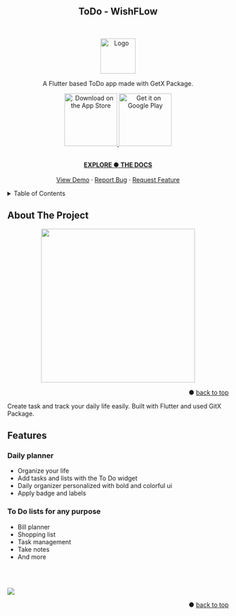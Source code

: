 <a name="wishflow-top"></a>


<h2 align="center"> ToDo - WishFLow </h2> <br>
<p align="center">
  <a href="https://github.com/Huss4in007/ToDo-WishFlow/releases/tag/v1.0.1">
    <img src="https://raw.githubusercontent.com/Huss4in007/ToDo-WishFlow/master/assets/splash.png" alt="Logo" width="80" height="80">
  </a>
</p>



<p align="center">
  A Flutter based ToDo app made with GetX Package.
</p>




<p align="center">
  <a href="https://github.com/Huss4in007/ToDo-WishFlow/blob/master/flutter-apk/ToDo%20-%20WishFlow.apk">
    <img alt="Download on the App Store" title="App Store" src="http://i.imgur.com/0n2zqHD.png" width="120">
  </a>

  <a href="https://github.com/Huss4in007/ToDo-WishFlow/blob/master/flutter-apk/ToDo%20-%20WishFlow.apk">
    <img alt="Get it on Google Play" title="Google Play" src="http://i.imgur.com/mtGRPuM.png" width="120">
  </a>
</p>



 <p align="center">
<br />
    <a href="https://github.com/Huss4in007/ToDo-WishFlow/"><strong>EXPLORE ● THE DOCS</strong></a>
    <br />
    <br />
    <a href="https://github.com/Huss4in007/ToDo-WishFlow/">View Demo</a>
    ·
    <a href="https://github.com/Huss4in007/ToDo-WishFlow/issues">Report Bug</a>
    ·
    <a href="https://github.com/Huss4in007/ToDo-WishFlow/issues">Request Feature</a>
  </p>




<!-- TABLE OF CONTENTS -->
<details>
  <summary>Table of Contents</summary>
  <ol>
    <li>
      <a href="#about-the-project">About The Project</a>
      <ul>
        <li><a href="#built-with">Built With</a></li>
      </ul>
    </li>
    <li>
      <a href="#features">Features</a>
      <ul>
        <li><a href="#Daily-planner">Daily planner</a></li>
        <li><a href="#To-Do-lists-for-any-purpose">To Do lists for any purpose</a></li>
      </ul>
    </li>
  
  </ol>
</details>




<!-- ABOUT THE PROJECT -->
## About The Project


<p align="center">
  <img src = "https://raw.githubusercontent.com/Huss4in007/ToDo-WishFlow/master/wishflow_mockups/MockupMain.png" width=350>
</p>

<p align="right">● <a href="#wishflow-top">back to top</a></p>


Create task and track your daily life easily. Built with Flutter and used GitX Package.



## **Features**


### Daily planner
* Organize your life
* Add tasks and lists with the To Do widget
* Daily organizer personalized with bold and colorful ui
* Apply badge and labels

### To Do lists for any purpose
* Bill planner
* Shopping list
* Task management
* Take notes
* And more

<br></br>


<img align="center" src="https://github.com/Huss4in007/ToDo-WishFlow/blob/master/wishflow_mockups/ToDo%20WishFlow%20Banner.gif">




<!-- 
< ### Built With

* [![Flutter][Flutter.dev]][https://flutter.dev/]
 -->

<p align="right">● <a href="#wishflow-top">back to top</a></p>
